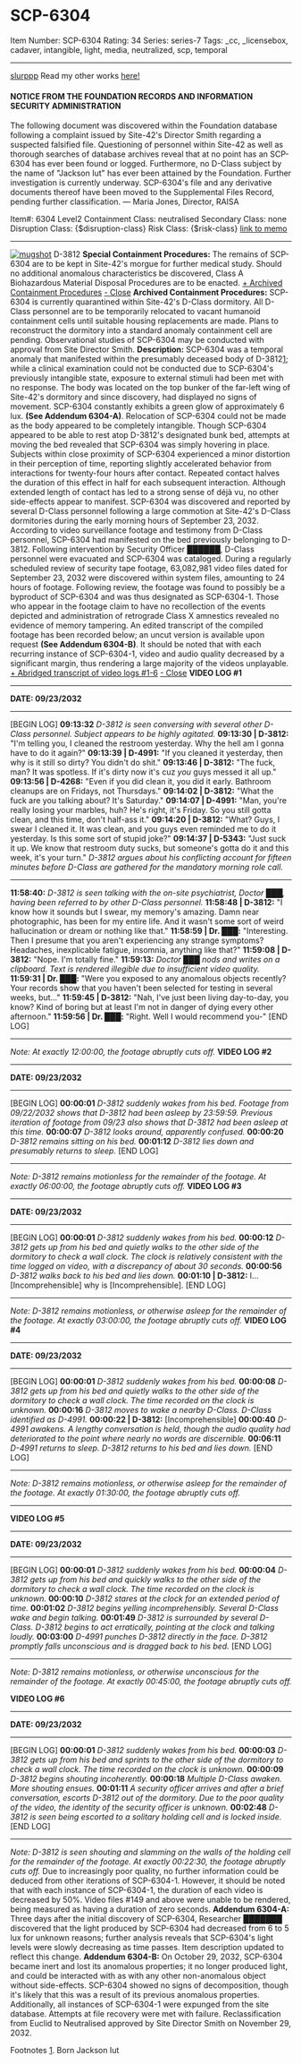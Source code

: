 # SCP-6304
Item Number: SCP-6304
Rating: 34
Series: series-7
Tags: _cc, _licensebox, cadaver, intangible, light, media, neutralized, scp, temporal

---

[slurppp](javascript:;)
Read my other works [here!](https://scp-wiki.wikidot.com/slurppp)
#### NOTICE FROM THE FOUNDATION RECORDS AND INFORMATION SECURITY ADMINISTRATION
The following document was discovered within the Foundation database following a complaint issued by Site-42's Director Smith regarding a suspected falsified file. Questioning of personnel within Site-42 as well as thorough searches of database archives reveal that at no point has an SCP-6304 has ever been found or logged. Furthermore, no D-Class subject by the name of "Jackson Iut" has ever been attained by the Foundation.
Further investigation is currently underway. SCP-6304's file and any derivative documents thereof have been moved to the Supplemental Files Record, pending further classification.
— Maria Jones, Director, RAISA
  
  

Item#: 6304
Level2
Containment Class:
neutralised
Secondary Class:
none
Disruption Class:
{$disruption-class}
Risk Class:
{$risk-class}
[link to memo](/classification-committee-memo)  

* * *
[![mugshot](https://scp-wiki.wdfiles.com/local--resized-images/scp-6304/mugshot/medium.jpg)](https://scp-wiki.wdfiles.com/local--files/scp-6304/mugshot)
D-3812
**Special Containment Procedures:** The remains of SCP-6304 are to be kept in Site-42's morgue for further medical study. Should no additional anomalous characteristics be discovered, Class A Biohazardous Material Disposal Procedures are to be enacted.
[\+ Archived Containment Procedures](javascript:;)
[\- Close](javascript:;)
**Archived Containment Procedures:** SCP-6304 is currently quarantined within Site-42's D-Class dormitory. All D-Class personnel are to be temporarily relocated to vacant humanoid containment cells until suitable housing replacements are made. Plans to reconstruct the dormitory into a standard anomaly containment cell are pending. Observational studies of SCP-6304 may be conducted with approval from Site Director Smith.
**Description:** SCP-6304 was a temporal anomaly that manifested within the presumably deceased body of D-3812[1](javascript:;); while a clinical examination could not be conducted due to SCP-6304's previously intangible state, exposure to external stimuli had been met with no response. The body was located on the top bunker of the far-left wing of Site-42's dormitory and since discovery, had displayed no signs of movement. SCP-6304 constantly exhibits a green glow of approximately 6 lux. **(See Addendum 6304-A)**.
Relocation of SCP-6304 could not be made as the body appeared to be completely intangible. Though SCP-6304 appeared to be able to rest atop D-3812's designated bunk bed, attempts at moving the bed revealed that SCP-6304 was simply hovering in place.
Subjects within close proximity of SCP-6304 experienced a minor distortion in their perception of time, reporting slightly accelerated behavior from interactions for twenty-four hours after contact. Repeated contact halves the duration of this effect in half for each subsequent interaction. Although extended length of contact has led to a strong sense of déjà vu, no other side-effects appear to manifest.
SCP-6304 was discovered and reported by several D-Class personnel following a large commotion at Site-42's D-Class dormitories during the early morning hours of September 23, 2032. According to video surveillance footage and testimony from D-Class personnel, SCP-6304 had manifested on the bed previously belonging to D-3812. Following intervention by Security Officer ██████, D-Class personnel were evacuated and SCP-6304 was cataloged.
During a regularly scheduled review of security tape footage, 63,082,981 video files dated for September 23, 2032 were discovered within system files, amounting to 24 hours of footage. Following review, the footage was found to possibly be a byproduct of SCP-6304 and was thus designated as SCP-6304-1. Those who appear in the footage claim to have no recollection of the events depicted and administration of retrograde Class X amnestics revealed no evidence of memory tampering. An edited transcript of the compiled footage has been recorded below; an uncut version is available upon request **(See Addendum 6304-B)**. It should be noted that with each recurring instance of SCP-6304-1, video and audio quality decreased by a significant margin, thus rendering a large majority of the videos unplayable.
[\+ Abridged transcript of video logs #1-6](javascript:;)
[\- Close](javascript:;)
**VIDEO LOG #1**
* * *
**DATE: 09/23/2032**
* * *
[BEGIN LOG]
**09:13:32** _D-3812 is seen conversing with several other D-Class personnel. Subject appears to be highly agitated._
**09:13:30 | D-3812:** "I'm telling you, I cleaned the restroom yesterday. Why the hell am I gonna have to do it again?"
**09:13:39 | D-4991:** "If you cleaned it yesterday, then why is it still so dirty? You didn't do shit."
**09:13:46 | D-3812:** "The fuck, man? It was spotless. If it's dirty now it's cuz _you_ guys messed it all up."
**09:13:56 | D-4268:** "Even if you did clean it, you did it early. Bathroom cleanups are on Fridays, not Thursdays."
**09:14:02 | D-3812:** "What the fuck are you talking about? It's Saturday."
**09:14:07 | D-4991:** "Man, you're really losing your marbles, huh? He's right, it's Friday. So you still gotta clean, and this time, don't half-ass it."
**09:14:20 | D-3812:** "What? Guys, I swear I cleaned it. It was clean, and you guys even reminded me to do it yesterday. Is this some sort of stupid joke?"
**09:14:37 | D-5343:** "Just suck it up. We know that restroom duty sucks, but someone's gotta do it and this week, it's your turn."
_D-3812 argues about his conflicting account for fifteen minutes before D-Class are gathered for the mandatory morning role call._
* * *
**11:58:40:** _D-3812 is seen talking with the on-site psychiatrist, Doctor ███, having been referred to by other D-Class personnel._
**11:58:48 | D-3812:** "I know how it sounds but I swear, my memory's amazing. Damn near photographic, has been for my entire life. And it wasn't some sort of weird hallucination or dream or nothing like that."
**11:58:59 | Dr. ███:** "Interesting. Then I presume that you aren't experiencing any strange symptoms? Headaches, inexplicable fatigue, insomnia, anything like that?"
**11:59:08 | D-3812:** "Nope. I'm totally fine."
**11:59:13:** _Doctor ███ nods and writes on a clipboard. Text is rendered illegible due to insufficient video quality._
**11:59:31 | Dr. ███:** "Were you exposed to any anomalous objects recently? Your records show that you haven't been selected for testing in several weeks, but…"
**11:59:45 | D-3812:** "Nah, I've just been living day-to-day, you know? Kind of boring but at least I'm not in danger of dying every other afternoon."
**11:59:56 | Dr. ███:** "Right. Well I would recommend you-"
[END LOG]
* * *
_Note: At exactly 12:00:00, the footage abruptly cuts off._
**VIDEO LOG #2**
* * *
**DATE: 09/23/2032**
* * *
[BEGIN LOG]
**00:00:01** _D-3812 suddenly wakes from his bed. Footage from 09/22/2032 shows that D-3812 had been asleep by 23:59:59. Previous iteration of footage from 09/23 also shows that D-3812 had been asleep at this time._
**00:00:07** _D-3812 looks around, apparently confused._
**00:00:20** _D-3812 remains sitting on his bed._
**00:01:12** _D-3812 lies down and presumably returns to sleep._
[END LOG]
* * *
_Note: D-3812 remains motionless for the remainder of the footage. At exactly 06:00:00, the footage abruptly cuts off._
**VIDEO LOG #3**
* * *
**DATE: 09/23/2032**
* * *
[BEGIN LOG]
**00:00:01** _D-3812 suddenly wakes from his bed._
**00:00:12** _D-3812 gets up from his bed and quietly walks to the other side of the dormitory to check a wall clock. The clock is relatively consistent with the time logged on video, with a discrepancy of about 30 seconds._
**00:00:56** _D-3812 walks back to his bed and lies down._
**00:01:10 | D-3812:** I… [Incomprehensible] why is [Incomprehensible].
[END LOG]
* * *
_Note: D-3812 remains motionless, or otherwise asleep for the remainder of the footage. At exactly 03:00:00, the footage abruptly cuts off._
**VIDEO LOG #4**
* * *
**DATE: 09/23/2032**
* * *
[BEGIN LOG]
**00:00:01** _D-3812 suddenly wakes from his bed._
**00:00:08** _D-3812 gets up from his bed and quietly walks to the other side of the dormitory to check a wall clock. The time recorded on the clock is unknown._
**00:00:16** _D-3812 moves to wake a nearby D-Class. D-Class identified as D-4991._
**00:00:22 | D-3812:** [Incomprehensible]
**00:00:40** _D-4991 awakens. A lengthy conversation is held, though the audio quality had deteriorated to the point where nearly no words are discernible._
**00:06:11** _D-4991 returns to sleep. D-3812 returns to his bed and lies down._
[END LOG]
* * *
_Note: D-3812 remains motionless, or otherwise asleep for the remainder of the footage. At exactly 01:30:00, the footage abruptly cuts off._
* * *
**VIDEO LOG #5**
* * *
**DATE: 09/23/2032**
* * *
[BEGIN LOG]
**00:00:01** _D-3812 suddenly wakes from his bed._
**00:00:04** _D-3812 gets up from his bed and quickly walks to the other side of the dormitory to check a wall clock. The time recorded on the clock is unknown._
**00:00:10** _D-3812 stares at the clock for an extended period of time._
**00:01:02** _D-3812 begins yelling incomprehensibly. Several D-Class wake and begin talking._
**00:01:49** _D-3812 is surrounded by several D-Class. D-3812 begins to act erratically, pointing at the clock and talking loudly._
**00:03:00** _D-4991 punches D-3812 directly in the face. D-3812 promptly falls unconscious and is dragged back to his bed._
[END LOG]
* * *
_Note: D-3812 remains motionless, or otherwise unconscious for the remainder of the footage. At exactly 00:45:00, the footage abruptly cuts off._  

**VIDEO LOG #6**
* * *
**DATE: 09/23/2032**
* * *
[BEGIN LOG]
**00:00:01** _D-3812 suddenly wakes from his bed._
**00:00:03** _D-3812 gets up from his bed and sprints to the other side of the dormitory to check a wall clock. The time recorded on the clock is unknown._
**00:00:09** _D-3812 begins shouting incoherently._
**00:00:18** _Multiple D-Class awaken. More shouting ensues._
**00:01:11** _A security officer arrives and after a brief conversation, escorts D-3812 out of the dormitory. Due to the poor quality of the video, the identity of the security officer is unknown._
**00:02:48** _D-3812 is seen being escorted to a solitary holding cell and is locked inside._
[END LOG]
* * *
_Note: D-3812 is seen shouting and slamming on the walls of the holding cell for the remainder of the footage. At exactly 00:22:30, the footage abruptly cuts off._
Due to increasingly poor quality, no further information could be deduced from other iterations of SCP-6304-1. However, it should be noted that with each instance of SCP-6304-1, the duration of each video is decreased by 50%. Video files #149 and above were unable to be rendered, being measured as having a duration of zero seconds.
**Addendum 6304-A:** Three days after the initial discovery of SCP-6304, Researcher ███████ discovered that the light produced by SCP-6304 had decreased from 6 to 5 lux for unknown reasons; further analysis reveals that SCP-6304's light levels were slowly decreasing as time passes. Item description updated to reflect this change.
**Addendum 6304-B:** On October 29, 2032, SCP-6304 became inert and lost its anomalous properties; it no longer produced light, and could be interacted with as with any other non-anomalous object without side-effects. SCP-6304 showed no signs of decomposition, though it's likely that this was a result of its previous anomalous properties. Additionally, all instances of SCP-6304-1 were expunged from the site database. Attempts at file recovery were met with failure. Reclassification from Euclid to Neutralised approved by Site Director Smith on November 29, 2032.  

Footnotes
[1](javascript:;). Born Jackson Iut